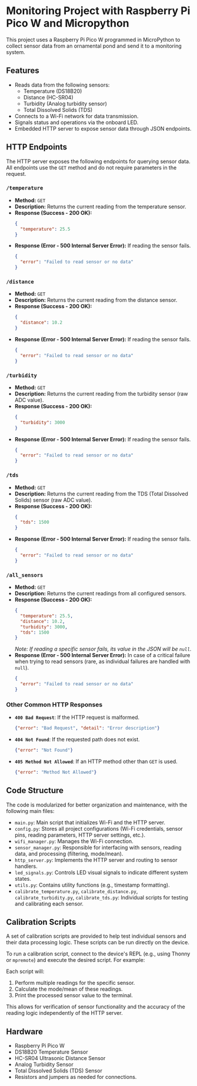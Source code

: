 # Monitoring Project with Raspberry Pi Pico W and Micropython

This project uses a Raspberry Pi Pico W programmed in MicroPython to collect sensor data from an ornamental pond and send it to a monitoring system.

## Features

*   Reads data from the following sensors:
    *   Temperature (DS18B20)
    *   Distance (HC-SR04)
    *   Turbidity (Analog turbidity sensor)
    *   Total Dissolved Solids (TDS)
*   Connects to a Wi-Fi network for data transmission.
*   Signals status and operations via the onboard LED.
*   Embedded HTTP server to expose sensor data through JSON endpoints.

## HTTP Endpoints

The HTTP server exposes the following endpoints for querying sensor data. All endpoints use the `GET` method and do not require parameters in the request.

### `/temperature`

*   **Method:** `GET`
*   **Description:** Returns the current reading from the temperature sensor.
*   **Response (Success - 200 OK):**
    ```json
    {
      "temperature": 25.5
    }
    ```
*   **Response (Error - 500 Internal Server Error):** If reading the sensor fails.
    ```json
    {
      "error": "Failed to read sensor or no data"
    }
    ```

### `/distance`

*   **Method:** `GET`
*   **Description:** Returns the current reading from the distance sensor.
*   **Response (Success - 200 OK):**
    ```json
    {
      "distance": 10.2
    }
    ```
*   **Response (Error - 500 Internal Server Error):** If reading the sensor fails.
    ```json
    {
      "error": "Failed to read sensor or no data"
    }
    ```

### `/turbidity`

*   **Method:** `GET`
*   **Description:** Returns the current reading from the turbidity sensor (raw ADC value).
*   **Response (Success - 200 OK):**
    ```json
    {
      "turbidity": 3000
    }
    ```
*   **Response (Error - 500 Internal Server Error):** If reading the sensor fails.
    ```json
    {
      "error": "Failed to read sensor or no data"
    }
    ```

### `/tds`

*   **Method:** `GET`
*   **Description:** Returns the current reading from the TDS (Total Dissolved Solids) sensor (raw ADC value).
*   **Response (Success - 200 OK):**
    ```json
    {
      "tds": 1500
    }
    ```
*   **Response (Error - 500 Internal Server Error):** If reading the sensor fails.
    ```json
    {
      "error": "Failed to read sensor or no data"
    }
    ```

### `/all_sensors`

*   **Method:** `GET`
*   **Description:** Returns the current readings from all configured sensors.
*   **Response (Success - 200 OK):**
    ```json
    {
      "temperature": 25.5,
      "distance": 10.2,
      "turbidity": 3000,
      "tds": 1500
    }
    ```
    *Note: If reading a specific sensor fails, its value in the JSON will be `null`.*
*   **Response (Error - 500 Internal Server Error):** In case of a critical failure when trying to read sensors (rare, as individual failures are handled with `null`).
    ```json
    {
      "error": "Failed to read sensor or no data"
    }
    ```

### Other Common HTTP Responses

*   **`400 Bad Request`**: If the HTTP request is malformed.
    ```json
    {"error": "Bad Request", "detail": "Error description"}
    ```
*   **`404 Not Found`**: If the requested path does not exist.
    ```json
    {"error": "Not Found"}
    ```
*   **`405 Method Not Allowed`**: If an HTTP method other than `GET` is used.
    ```json
    {"error": "Method Not Allowed"}
    ```

## Code Structure

The code is modularized for better organization and maintenance, with the following main files:

*   `main.py`: Main script that initializes Wi-Fi and the HTTP server.
*   `config.py`: Stores all project configurations (Wi-Fi credentials, sensor pins, reading parameters, HTTP server settings, etc.).
*   `wifi_manager.py`: Manages the Wi-Fi connection.
*   `sensor_manager.py`: Responsible for interfacing with sensors, reading data, and processing (filtering, mode/mean).
*   `http_server.py`: Implements the HTTP server and routing to sensor handlers.
*   `led_signals.py`: Controls LED visual signals to indicate different system states.
*   `utils.py`: Contains utility functions (e.g., timestamp formatting).
*   `calibrate_temperature.py`, `calibrate_distance.py`, `calibrate_turbidity.py`, `calibrate_tds.py`: Individual scripts for testing and calibrating each sensor.

## Calibration Scripts

A set of calibration scripts are provided to help test individual sensors and their data processing logic. These scripts can be run directly on the device.

To run a calibration script, connect to the device's REPL (e.g., using Thonny or `mpremote`) and execute the desired script. For example:

Each script will:
1.  Perform multiple readings for the specific sensor.
2.  Calculate the mode/mean of these readings.
3.  Print the processed sensor value to the terminal.

This allows for verification of sensor functionality and the accuracy of the reading logic independently of the HTTP server.

## Hardware

*   Raspberry Pi Pico W
*   DS18B20 Temperature Sensor
*   HC-SR04 Ultrasonic Distance Sensor
*   Analog Turbidity Sensor
*   Total Dissolved Solids (TDS) Sensor
*   Resistors and jumpers as needed for connections.

